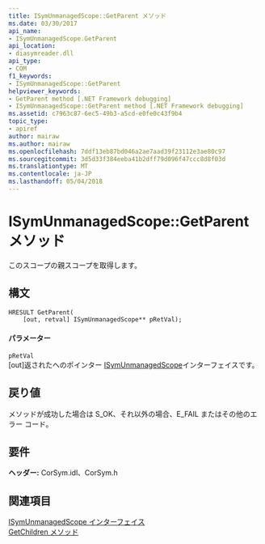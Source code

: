 ```yaml
---
title: ISymUnmanagedScope::GetParent メソッド
ms.date: 03/30/2017
api_name:
- ISymUnmanagedScope.GetParent
api_location:
- diasymreader.dll
api_type:
- COM
f1_keywords:
- ISymUnmanagedScope::GetParent
helpviewer_keywords:
- GetParent method [.NET Framework debugging]
- ISymUnmanagedScope::GetParent method [.NET Framework debugging]
ms.assetid: c7963c87-6ec5-49b3-a5cd-e0fe0c43f9b4
topic_type:
- apiref
author: mairaw
ms.author: mairaw
ms.openlocfilehash: 7ddf13eb87bd046a2ae7aad39f23112e3ae80c97
ms.sourcegitcommit: 3d5d33f384eeba41b2dff79d096f47ccc8d8f03d
ms.translationtype: MT
ms.contentlocale: ja-JP
ms.lasthandoff: 05/04/2018
---
```

# <a name="isymunmanagedscopegetparent-method"></a>ISymUnmanagedScope::GetParent メソッド
このスコープの親スコープを取得します。  
  
## <a name="syntax"></a>構文  
  
```  
HRESULT GetParent(  
    [out, retval] ISymUnmanagedScope** pRetVal);  
```  
  
#### <a name="parameters"></a>パラメーター  
 `pRetVal`  
 [out]返されたへのポインター [ISymUnmanagedScope](../../../../docs/framework/unmanaged-api/diagnostics/isymunmanagedscope-interface.md)インターフェイスです。  
  
## <a name="return-value"></a>戻り値  
 メソッドが成功した場合は S_OK、それ以外の場合、E_FAIL またはその他のエラー コード。  
  
## <a name="requirements"></a>要件  
 **ヘッダー:** CorSym.idl、CorSym.h  
  
## <a name="see-also"></a>関連項目  
 [ISymUnmanagedScope インターフェイス](../../../../docs/framework/unmanaged-api/diagnostics/isymunmanagedscope-interface.md)  
 [GetChildren メソッド](../../../../docs/framework/unmanaged-api/diagnostics/isymunmanagedscope-getchildren-method.md)
